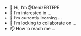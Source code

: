 - 👋 Hi, I’m @DenizERTEPE
- 👀 I’m interested in ...
- 🌱 I’m currently learning ...
- 💞️ I’m looking to collaborate on ...
- 📫 How to reach me ...

<!---
DenizERTEPE/DenizERTEPE is a ✨ special ✨ repository because its `README.md` (this file) appears on your GitHub profile.
You can click the Preview link to take a look at your changes.
--->
